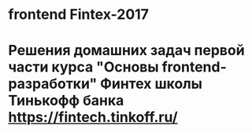 # frontend Fintex-2017
# Решения домашних задач первой части курса "Основы frontend-разработки" Финтех школы Тинькофф банка https://fintech.tinkoff.ru/
